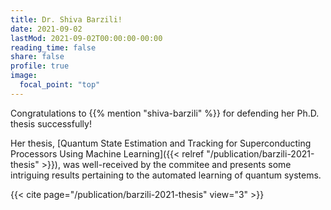 ```yaml
---
title: Dr. Shiva Barzili!
date: 2021-09-02
lastMod: 2021-09-02T00:00:00-00:00 
reading_time: false  
share: false  
profile: true  
image:
  focal_point: "top"
---
```


Congratulations to {{% mention "shiva-barzili" %}} for defending her Ph.D. thesis successfully!

<!--more-->

Her thesis, [Quantum State Estimation and Tracking for Superconducting Processors Using Machine Learning]({{< relref "/publication/barzili-2021-thesis" >}}), was well-received by the commitee and presents some intriguing results pertaining to the automated learning of quantum systems.

{{< cite page="/publication/barzili-2021-thesis" view="3" >}}

